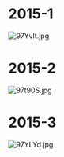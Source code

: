 # 2015-1
![97Yvlt.jpg](https://s1.ax1x.com/2018/03/21/97Yvlt.jpg)
# 2015-2
![97t90S.jpg](https://s1.ax1x.com/2018/03/21/97t90S.jpg)
# 2015-3
![97YLYd.jpg](https://s1.ax1x.com/2018/03/21/97YLYd.jpg)

